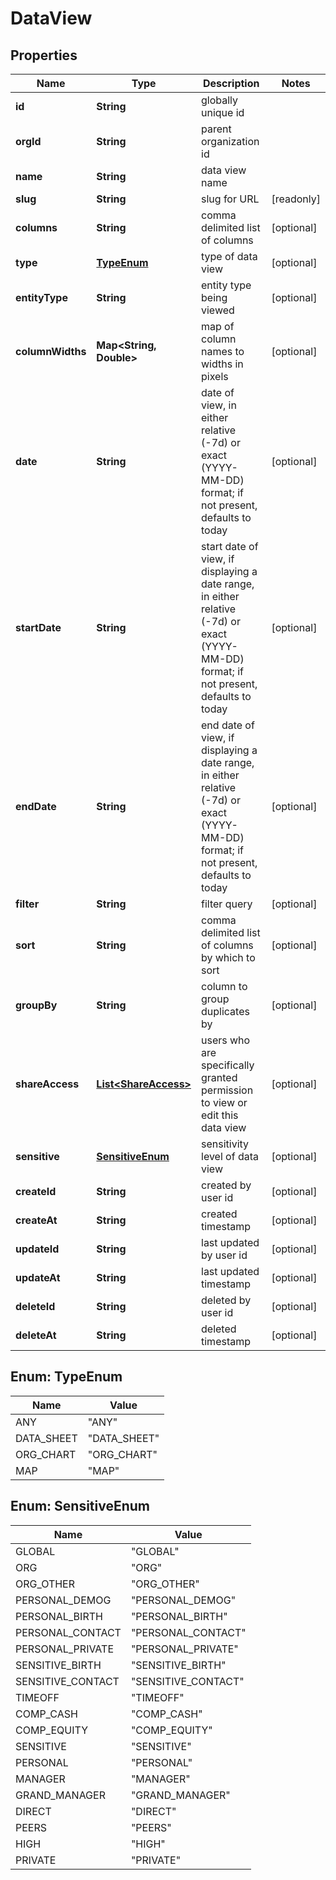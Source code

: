 

# DataView


## Properties

| Name | Type | Description | Notes |
|------------ | ------------- | ------------- | -------------|
|**id** | **String** | globally unique id |  |
|**orgId** | **String** | parent organization id |  |
|**name** | **String** | data view name |  |
|**slug** | **String** | slug for URL |  [readonly] |
|**columns** | **String** | comma delimited list of columns |  [optional] |
|**type** | [**TypeEnum**](#TypeEnum) | type of data view |  [optional] |
|**entityType** | **String** | entity type being viewed |  [optional] |
|**columnWidths** | **Map&lt;String, Double&gt;** | map of column names to widths in pixels |  [optional] |
|**date** | **String** | date of view, in either relative (-7d) or exact (YYYY-MM-DD) format; if not present, defaults to today |  [optional] |
|**startDate** | **String** | start date of view, if displaying a date range, in either relative (-7d) or exact (YYYY-MM-DD) format; if not present, defaults to today |  [optional] |
|**endDate** | **String** | end date of view, if displaying a date range, in either relative (-7d) or exact (YYYY-MM-DD) format; if not present, defaults to today |  [optional] |
|**filter** | **String** | filter query |  [optional] |
|**sort** | **String** | comma delimited list of columns by which to sort |  [optional] |
|**groupBy** | **String** | column to group duplicates by |  [optional] |
|**shareAccess** | [**List&lt;ShareAccess&gt;**](ShareAccess.md) | users who are specifically granted permission to view or edit this data view |  [optional] |
|**sensitive** | [**SensitiveEnum**](#SensitiveEnum) | sensitivity level of data view |  [optional] |
|**createId** | **String** | created by user id |  [optional] |
|**createAt** | **String** | created timestamp |  [optional] |
|**updateId** | **String** | last updated by user id |  [optional] |
|**updateAt** | **String** | last updated timestamp |  [optional] |
|**deleteId** | **String** | deleted by user id |  [optional] |
|**deleteAt** | **String** | deleted timestamp |  [optional] |



## Enum: TypeEnum

| Name | Value |
|---- | -----|
| ANY | &quot;ANY&quot; |
| DATA_SHEET | &quot;DATA_SHEET&quot; |
| ORG_CHART | &quot;ORG_CHART&quot; |
| MAP | &quot;MAP&quot; |



## Enum: SensitiveEnum

| Name | Value |
|---- | -----|
| GLOBAL | &quot;GLOBAL&quot; |
| ORG | &quot;ORG&quot; |
| ORG_OTHER | &quot;ORG_OTHER&quot; |
| PERSONAL_DEMOG | &quot;PERSONAL_DEMOG&quot; |
| PERSONAL_BIRTH | &quot;PERSONAL_BIRTH&quot; |
| PERSONAL_CONTACT | &quot;PERSONAL_CONTACT&quot; |
| PERSONAL_PRIVATE | &quot;PERSONAL_PRIVATE&quot; |
| SENSITIVE_BIRTH | &quot;SENSITIVE_BIRTH&quot; |
| SENSITIVE_CONTACT | &quot;SENSITIVE_CONTACT&quot; |
| TIMEOFF | &quot;TIMEOFF&quot; |
| COMP_CASH | &quot;COMP_CASH&quot; |
| COMP_EQUITY | &quot;COMP_EQUITY&quot; |
| SENSITIVE | &quot;SENSITIVE&quot; |
| PERSONAL | &quot;PERSONAL&quot; |
| MANAGER | &quot;MANAGER&quot; |
| GRAND_MANAGER | &quot;GRAND_MANAGER&quot; |
| DIRECT | &quot;DIRECT&quot; |
| PEERS | &quot;PEERS&quot; |
| HIGH | &quot;HIGH&quot; |
| PRIVATE | &quot;PRIVATE&quot; |



